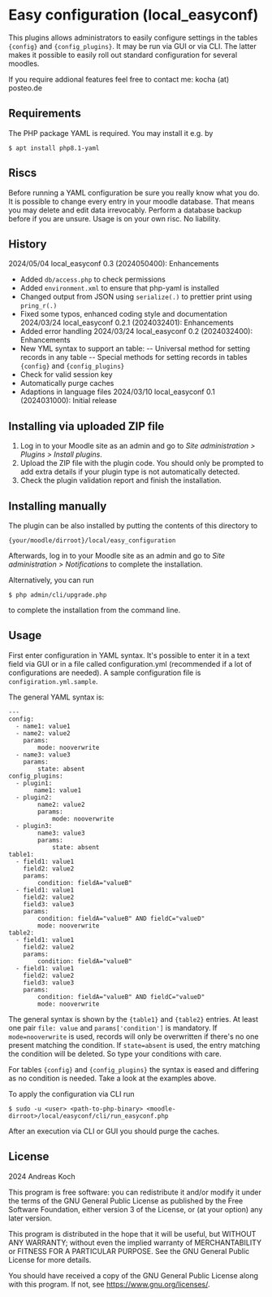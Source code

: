 # Easy configuration (local_easyconf) #

This plugins allows administrators to easily configure settings in the tables `{config}` and
`{config_plugins}`. It may be run via GUI or via CLI. The latter makes it possible
to easily roll out standard configuration for several moodles.

If you require addional features feel free to contact me: kocha (at) posteo.de

## Requirements ##
The PHP package YAML is required. You may install it e.g. by

    $ apt install php8.1-yaml

## Riscs ##
Before running a YAML configuration be sure you really know what you do.
It is possible to change every entry in your moodle database.
That means you may delete and edit data irrevocably.
Perform a database backup before if you are unsure.
Usage is on your own risc. No liability.

## History ##
2024/05/04 local_easyconf 0.3 (2024050400): Enhancements
- Added `db/access.php` to check permissions
- Added `environment.xml` to ensure that php-yaml is installed
- Changed output from JSON using `serialize(.)` to prettier print using `pring_r(.)`
- Fixed some typos, enhanced coding style and documentation
2024/03/24 local_easyconf 0.2.1 (2024032401): Enhancements
- Added error handling
2024/03/24 local_easyconf 0.2 (2024032400): Enhancements
- New YML syntax to support an table:
-- Universal method for setting records in any table
-- Special methods for setting records in tables `{config}` and `{config_plugins}`
- Check for valid session key
- Automatically purge caches
- Adaptions in language files
2024/03/10 local_easyconf 0.1 (2024031000): Initial release

## Installing via uploaded ZIP file ##

1. Log in to your Moodle site as an admin and go to _Site administration >
   Plugins > Install plugins_.
2. Upload the ZIP file with the plugin code. You should only be prompted to add
   extra details if your plugin type is not automatically detected.
3. Check the plugin validation report and finish the installation.

## Installing manually ##

The plugin can be also installed by putting the contents of this directory to

    {your/moodle/dirroot}/local/easy_configuration

Afterwards, log in to your Moodle site as an admin and go to _Site administration >
Notifications_ to complete the installation.

Alternatively, you can run

    $ php admin/cli/upgrade.php

to complete the installation from the command line.

## Usage ##

First enter configuration in YAML syntax. It's possible to enter it in a text field
via GUI or in a file called configuration.yml (recommended if a lot of configurations
are needed). A sample configuration file is `configiration.yml.sample`.

The general YAML syntax is:

```
---
config:
  - name1: value1
  - name2: value2
    params:
        mode: nooverwrite
  - name3: value3
    params:
        state: absent
config_plugins:
  - plugin1:
       name1: value1
  - plugin2:
        name2: value2
        params:
            mode: nooverwrite
  - plugin3:
        name3: value3
        params:
            state: absent
table1:
  - field1: value1
    field2: value2
    params:
        condition: fieldA="valueB"
  - field1: value1
    field2: value2
    field3: value3
    params:
        condition: fieldA="valueB" AND fieldC="valueD"
        mode: nooverwrite
table2:
  - field1: value1
    field2: value2
    params:
        condition: fieldA="valueB"
  - field1: value1
    field2: value2
    field3: value3
    params:
        condition: fieldA="valueB" AND fieldC="valueD"
        mode: nooverwrite
```

The general syntax is shown by the `{table1}` and `{table2}` entries.
At least one pair `file: value` and `params['condition']` is mandatory.
If `mode=nooverwrite` is used, records will only be overwritten if there's no one present matching the condition.
If `state=absent` is used, the entry matching the condition will be deleted. So type your conditions with care.

For tables `{config}` and `{config_plugins}` the syntax is eased and differing as no condition is needed.
Take a look at the examples above.

To apply the configuration via CLI run

    $ sudo -u <user> <path-to-php-binary> <moodle-dirroot>/local/easyconf/cli/run_easyconf.php

After an execution via CLI or GUI you should purge the caches.

## License ##

2024 Andreas Koch

This program is free software: you can redistribute it and/or modify it under
the terms of the GNU General Public License as published by the Free Software
Foundation, either version 3 of the License, or (at your option) any later
version.

This program is distributed in the hope that it will be useful, but WITHOUT ANY
WARRANTY; without even the implied warranty of MERCHANTABILITY or FITNESS FOR A
PARTICULAR PURPOSE.  See the GNU General Public License for more details.

You should have received a copy of the GNU General Public License along with
this program.  If not, see <https://www.gnu.org/licenses/>.
